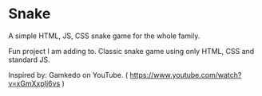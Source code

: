 # Snake
A simple HTML, JS, CSS snake game for the whole family.

Fun project I am adding to.  Classic snake game using only HTML, CSS and standard JS.

Inspired by: Gamkedo on YouTube.  ( https://www.youtube.com/watch?v=xGmXxpIj6vs )
